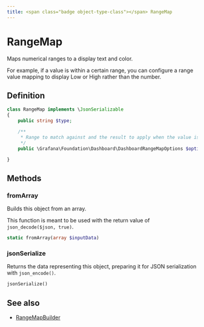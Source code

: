 ```yaml
---
title: <span class="badge object-type-class"></span> RangeMap
---
```

# <span class="badge object-type-class"></span> RangeMap

Maps numerical ranges to a display text and color.

For example, if a value is within a certain range, you can configure a range value mapping to display Low or High rather than the number.

## Definition

```php
class RangeMap implements \JsonSerializable
{
    public string $type;

    /**
     * Range to match against and the result to apply when the value is within the range
     */
    public \Grafana\Foundation\Dashboard\DashboardRangeMapOptions $options;

}
```
## Methods

### <span class="badge object-method"></span> fromArray

Builds this object from an array.

This function is meant to be used with the return value of `json_decode($json, true)`.

```php
static fromArray(array $inputData)
```

### <span class="badge object-method"></span> jsonSerialize

Returns the data representing this object, preparing it for JSON serialization with `json_encode()`.

```php
jsonSerialize()
```

## See also

 * <span class="badge builder"></span> [RangeMapBuilder](./builder-RangeMapBuilder.md)
